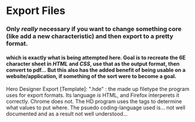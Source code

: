 # Export Files
### Only _really_ necessary if you want to change something core (like add a new characteristic) and then export to a pretty format. 
#### which is exactly what is being attempted here. Goal is to recreate the 6E character sheet in *HTML* and *CSS*, use that as the output format, then convert to pdf... But this also has the added benefit of being usable on a website/application, if something of the sort were to become a goal. 

Hero Designer Export [Template]: ".hde" : the made up filetype the program uses for export formats. Its language _is_ HTML, and Firefox interperets it correctly. Chrome does not.
The HD program uses the <!--THING--> tags to determine what values to put where. The psuedo coding-language used is... not well documented and as a result not well understood... 